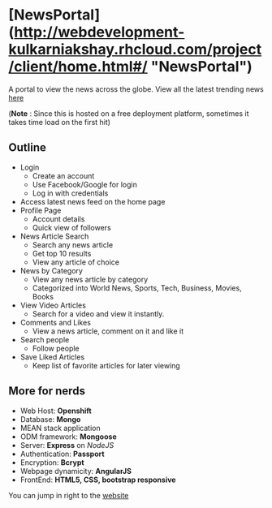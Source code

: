 # [NewsPortal] (http://webdevelopment-kulkarniakshay.rhcloud.com/project/client/home.html#/ "NewsPortal")

A portal to view the news across the globe. View all the latest trending news [here](http://webdevelopment-kulkarniakshay.rhcloud.com/project/client/home.html#/ "NewsPortal")

(__Note__ : Since this is hosted on a free deployment platform, sometimes it takes time load on the first hit)

## Outline

+ Login
  - Create an account
  - Use Facebook/Google for login
  - Log in with credentials
+ Access latest news feed on the home page
+ Profile Page
  - Account details
  - Quick view of followers
+ News Article Search
  - Search any news article
  - Get top 10 results
  - View any article of choice
+ News by Category
  - View any news article by category
  - Categorized into World News, Sports, Tech, Business, Movies, Books
+ View Video Articles
  - Search for a video and view it instantly.
+ Comments and Likes
  - View a news article, comment on it and like it
+ Search people
  - Follow people
+ Save Liked Articles
  - Keep list of favorite articles for later viewing
  
## More for nerds

+	Web Host: __Openshift__
+	Database: __Mongo__
+	MEAN stack application
+	ODM framework: __Mongoose__
+	Server: __Express__ on *NodeJS*
+	Authentication: __Passport__
+	Encryption: __Bcrypt__
+	Webpage dynamicity: __AngularJS__
+	FrontEnd: __HTML5, CSS, bootstrap responsive__


You can jump in right to the [website](http://webdevelopment-kulkarniakshay.rhcloud.com/project/client/home.html#/ "NewsPortal")